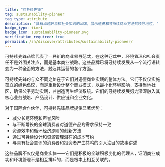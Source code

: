 ```yaml
---
title: "可持续先锋"
tag: sustainability-pioneer
tag_type: attribute
description: "具有卓越环境和社会实践的品牌，展示道德和可持续商业方法的领导地位。"
badge_type: tier1
badge_icon: sustainability-pioneer.svg
verification_required: true
permalink: /zh/discover/attributes/sustainability-pioneer/
---
```


可持续先锋品牌代表了一种新的商业领导范式，在这种范式中，环境管理和社会责任不是外围关注点，而是基本商业战略。这些品牌已将可持续发展从一个流行语转变为一种全面的方法，触及其运营的各个方面。

可持续先锋的与众不同之处在于它们对道德商业实践的整体方法。它们不仅仅实施孤立的绿色倡议，而是重新设计整个商业模式，以最小化环境影响，支持当地社区，确保公平劳动实践，并创造再生经济系统。它们的可持续发展努力深深融入其核心业务战略、产品设计、供应链和企业文化。

对于国际合作伙伴，可持续先锋品牌提供显著优势：
- 减少长期环境和声誉风险
- 与不断增长的全球消费者对道德产品的需求保持一致
- 资源效率和循环经济原则的创新方法
- 通过可持续设计和资源管理潜在的成本节约
- 与具有社会意识的消费者和投资者产生共鸣的引人注目的故事讲述

这些品牌不仅仅是商业实体——它们是积极的全球积极变化的代理人，证明商业成功和环境管理不是相互排斥的，而是根本上相互关联的。